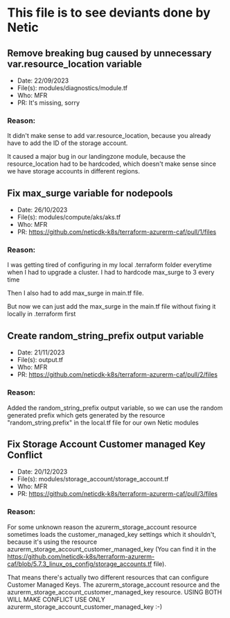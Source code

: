 # This file is to see deviants done by Netic

## Remove breaking bug caused by unnecessary var.resource_location variable
- Date: 22/09/2023
- File(s): modules/diagnostics/module.tf
- Who: MFR
- PR: It's missing, sorry

### Reason:
It didn't make sense to add var.resource_location, because you already have to add the ID of the storage account.

It caused a major bug in our landingzone module, because the resource_location had to be hardcoded, which doesn't make sense since we have storage accounts in different regions.

## Fix max_surge variable for nodepools
- Date: 26/10/2023
- File(s): modules/compute/aks/aks.tf
- Who: MFR
- PR: https://github.com/neticdk-k8s/terraform-azurerm-caf/pull/1/files

### Reason:
I was getting tired of configuring in my local .terraform folder everytime when I had to upgrade a cluster. I had to hardcode max_surge to 3 every time

Then I also had to add max_surge in main.tf file.

But now we can just add the max_surge in the main.tf file without fixing it locally in .terraform first

## Create random_string_prefix output variable
- Date: 21/11/2023
- File(s): output.tf
- Who: MFR
- PR: https://github.com/neticdk-k8s/terraform-azurerm-caf/pull/2/files

### Reason:
Added the random_string_prefix output variable, so we can use the random generated prefix which gets generated by the resource "random_string.prefix" in the local.tf file for our own Netic modules

## Fix Storage Account Customer managed Key Conflict
- Date: 20/12/2023
- File(s): modules/storage_account/storage_account.tf
- Who: MFR
- PR: https://github.com/neticdk-k8s/terraform-azurerm-caf/pull/3/files

### Reason:
For some unknown reason the azurerm_storage_account resource sometimes loads the customer_managed_key settings which it shouldn't, because it's using the resource azurerm_storage_account_customer_managed_key (You can find it in the https://github.com/neticdk-k8s/terraform-azurerm-caf/blob/5.7.3_linux_os_config/storage_accounts.tf file).

That means there's actually two different resources that can configure Customer Managed Keys. The azurerm_storage_account resource and the azurerm_storage_account_customer_managed_key resource. USING BOTH WILL MAKE CONFLICT USE ONLY azurerm_storage_account_customer_managed_key :-)
